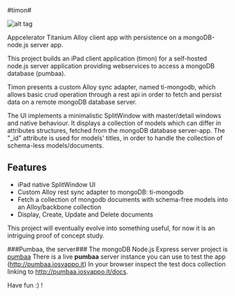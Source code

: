 #timon#


![alt tag](http://www.inseparabile.com/images/Suricato_2_1_.jpg)


Appcelerator Titanium Alloy client app with persistence on a mongoDB-node.js server app.

This project builds an iPad client application (timon) for a self-hosted node.js
server application providing webservices to access a mongoDB database (pumbaa).

Timon presents a custom Alloy sync adapter, named ti-mongodb, which allows basic crud operation
through a rest api in order to fetch and persist data on a remote mongoDB database server.

The UI implements a minimalistic SplitWindow with master/detail windows and native behaviour.
It displays a collection of models which can differ in attributes structures, fetched 
from the mongoDB database server-app. The "_id" attribute is used for models' titles,
in order to handle the collection of schema-less models/documents.

## Features ##
- iPad native SplitWindow UI
- Custom Alloy rest sync adapter to mongoDB: ti-mongodb
- Fetch a collection of mongodb documents with schema-free models into an Alloy/backbone collection
- Display, Create, Update and Delete documents

This project will eventually evolve into something useful, for now it is an intriguing proof of concept study.

###Pumbaa, the server###
The mongoDB Node.js Express server project is [pumbaa](https://github.com/tripitakit/pumbaa/wiki/pumbaa)
There is a live **pumbaa** server instance you can use to test the app (http://pumbaa.iosvappo.it)
In your browser inspect the test docs collection linking to http://pumbaa.iosvappo.it/docs.

Have fun :) !


